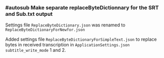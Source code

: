 ### #autosub Make separate replaceByteDictionnary for the SRT and Sub.txt output

Settings file `ReplaceByteDictionary.json` was renamed to `ReplaceByteDictionaryForNewfor.json`

Added settings file `ReplaceByteDictionaryForSimpleText.json` to replace bytes in received transcription in `ApplicationSettings.json` `subtitle_write_mode` 1 and 2.
